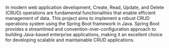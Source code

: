 In modern web application development, Create, Read, Update, and Delete (CRUD) operations are fundamental functionalities that enable efficient management of data. This project aims to implement a robust CRUD operations system using the Spring Boot framework in Java. Spring Boot provides a streamlined and convention-over-configuration approach to building Java-based enterprise applications, making it an excellent choice for developing scalable and maintainable CRUD applications.
